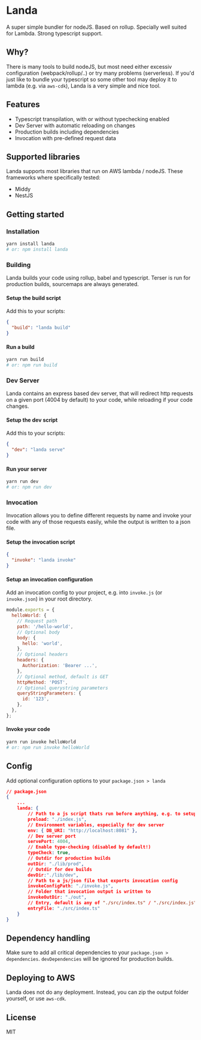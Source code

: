 # Landa

A super simple bundler for nodeJS. Based on rollup. Specially well suited for Lambda. Strong typescript support.

## Why?

There is many tools to build nodeJS, but most need either excessiv configuration (webpack/rollup/..) or try many problems (serverless). If you'd just like to bundle your typescript so some other tool may deploy it to lambda (e.g. via `aws-cdk`), Landa is a very simple and nice tool.

## Features

- Typescript transpilation, with or without typechecking enabled
- Dev Server with automatic reloading on changes
- Production builds including dependencies
- Invocation with pre-defined request data

## Supported libraries

Landa supports most libraries that run on AWS lambda / nodeJS. These frameworks where specifically tested:

- Middy
- NestJS

## Getting started

### Installation

```bash
yarn install landa
# or: npm install landa
```

### Building

Landa builds your code using rollup, babel and typescript. Terser is run for production builds, sourcemaps are always generated.

#### Setup the build script

Add this to your scripts:

```json
{
  "build": "landa build"
}
```

#### Run a build

```bash
yarn run build
# or: npm run build
```

### Dev Server

Landa contains an express based dev server, that will redirect http requests on a given port (4004 by default) to your code, while reloading if your code changes.

#### Setup the dev script

Add this to your scripts:

```json
{
  "dev": "landa serve"
}
```

#### Run your server

```bash
yarn run dev
# or: npm run dev
```

### Invocation

Invocation allows you to define different requests by name and invoke your code with any of those requests easily, while the output is written to a json file.

#### Setup the invocation script

```json
{
  "invoke": "landa invoke"
}
```

#### Setup an invocation configuration

Add an invocation config to your project, e.g. into `invoke.js` (or `invoke.json`) in your root directory.

```js
module.exports = {
  helloWorld: {
    // Request path
    path: '/hello-world',
    // Optional body
    body: {
      hello: 'world',
    },
    // Optional headers
    headers: {
      Authorization: 'Bearer ...',
    },
    // Optional method, default is GET
    httpMethod: 'POST',
    // Optional querystring parameters
    queryStringParameters: {
      id: '123',
    },
  },
};
```

#### Invoke your code

```bash
yarn run invoke helloWorld
# or: npm run invoke helloWorld
```

## Config

Add optional configuration options to your `package.json > landa`

```json
// package.json
{
    ...
    landa: {
        // Path to a js script thats run before anything, e.g. to setup env
        preload: "./index.js",
        // Environment variables, especially for dev server
        env: { DB_URI: "http://localhost:8081" },
        // Dev server port
        servePort: 4004,
        // Enable type-checking (disabled by default!)
        typeCheck: true,
        // Outdir for production builds
        outDir: "./lib/prod",
        // Outdir for dev builds
        devDir:"./lib/dev",
        // Path to a js/json file that exports invocation config
        invokeConfigPath: "./invoke.js",
        // Folder that invocation output is written to
        invokeOutDir: "./out",
        // Entry, default is any of "./src/index.ts" / "./src/index.js" / "./index.ts" / "./index.js"
        entryFile: "./src/index.ts"
    }
}
```

## Dependency handling

Make sure to add all critical dependencies to your `package.json > dependencies`. `devDependencies` will be ignored for production builds.

## Deploying to AWS

Landa does not do any deployment. Instead, you can zip the output folder yourself, or use `aws-cdk`.

## License

MIT
